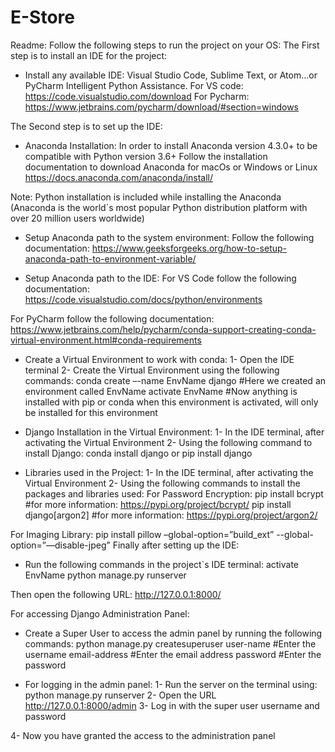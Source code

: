 # E-Store
Readme:
Follow the following steps to run the project on your OS:
The First step is to install an IDE for the project:
-	Install any available IDE: Visual Studio Code, Sublime Text, or Atom…or PyCharm  Intelligent Python Assistance.
For VS code:  https://code.visualstudio.com/download
For Pycharm: https://www.jetbrains.com/pycharm/download/#section=windows

The Second step is to set up the IDE:
-	Anaconda Installation:
In order to install Anaconda version 4.3.0+ to be compatible with Python version 3.6+
Follow the installation documentation to download Anaconda for macOs or Windows or Linux
https://docs.anaconda.com/anaconda/install/

Note: Python installation is included while installing the Anaconda
(Anaconda is the world`s most popular Python distribution platform with over 20 million users worldwide)

-	Setup Anaconda path to the system environment:
Follow the following documentation:
 https://www.geeksforgeeks.org/how-to-setup-anaconda-path-to-environment-variable/ 

-	Setup Anaconda path to the IDE:
For VS Code follow the following documentation: https://code.visualstudio.com/docs/python/environments

For PyCharm follow the following documentation:
https://www.jetbrains.com/help/pycharm/conda-support-creating-conda-virtual-environment.html#conda-requirements

-	Create a Virtual Environment to work with conda:
1-	Open the IDE terminal
2-	Create the Virtual Environment using the following commands:
conda create –-name EnvName django  #Here we created an environment called EnvName
activate EnvName  #Now anything is installed with pip or conda when this environment is activated, will only be installed for this environment

-	Django Installation in the Virtual Environment:
1-	In the IDE terminal, after activating the Virtual Environment
2-	Using the following command to install Django:
conda install django or pip install django 


-	Libraries used in the Project:
1-	In the IDE terminal, after activating the Virtual Environment
2-	Using the following commands to install the packages and libraries used:
For Password Encryption:
       pip install bcrypt  #for more information: https://pypi.org/project/bcrypt/
       pip install django[argon2] #for more information: https://pypi.org/project/argon2/

For Imaging Library:
       pip install pillow –global-option=”build_ext”
       --global-option=”—disable-jpeg”
Finally after setting up the IDE:
-	Run the following commands in the project`s IDE terminal:
       activate EnvName 
python manage.py runserver
 

Then open the following URL:
http://127.0.0.1:8000/



For accessing Django Administration Panel:
-	Create a Super User to access the admin panel by running the following commands:
python manage.py createsuperuser
user-name #Enter the username
email-address #Enter the email address
password #Enter the password

 

-	For logging in the admin panel:
1-	Run the server on the terminal using: python manage.py runserver
2-	Open the URL http://127.0.0.1:8000/admin
3-	Log in with the super user username and password
 

4-	Now you have granted the access to the administration panel

  
